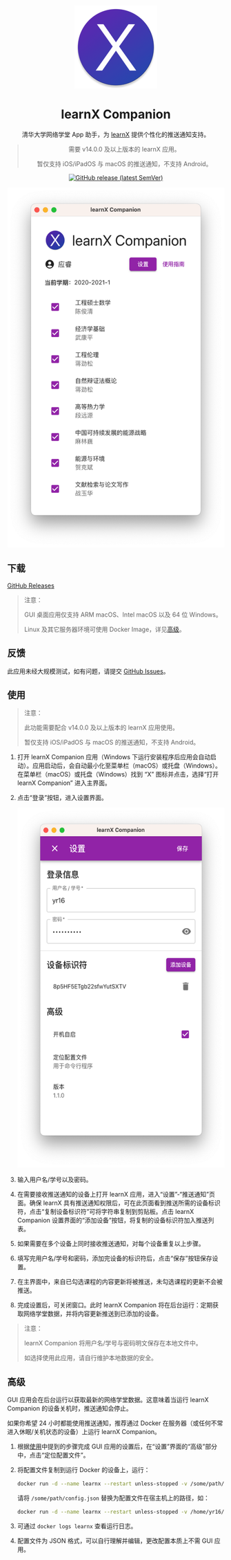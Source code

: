 <div align="center">

<img src="./docs/assets/logo.png" alt="logo" width="192" height="192" />

<h1>learnX Companion</h1>

清华大学网络学堂 App 助手，为 <a href="https://tsinghua.app/learnX" target="_blank" rel="noopener noreferrer">learnX</a> 提供个性化的推送通知支持。

> 需要 v14.0.0 及以上版本的 learnX 应用。
>
> 暂仅支持 iOS/iPadOS 与 macOS 的推送通知，不支持 Android。

<a href="https://github.com/robertying/learnX-companion/releases" target="_blank" rel="noopener noreferrer"><img src="https://img.shields.io/github/v/release/robertying/learnX-companion?color=brightgreen" alt="GitHub release (latest SemVer)" height="20" width="auto"></a>

<img src="./docs/assets/screenshot-main.png" alt="app screenshot" height="832" width="512" />

</div>

## 下载

[GitHub Releases](https://github.com/robertying/learnX-companion/releases)

> 注意：
>
> GUI 桌面应用仅支持 ARM macOS、Intel macOS 以及 64 位 Windows。
>
> Linux 及其它服务器环境可使用 Docker Image，详见[高级](#高级)。

## 反馈

此应用未经大规模测试，如有问题，请提交 [GitHub Issues](https://github.com/robertying/learnX-companion/issues)。

## 使用

> 注意：
>
> 此功能需要配合 v14.0.0 及以上版本的 learnX 应用使用。
>
> 暂仅支持 iOS/iPadOS 与 macOS 的推送通知，不支持 Android。

1. 打开 learnX Companion 应用（Windows 下运行安装程序后应用会自动启动）。应用启动后，会自动最小化至菜单栏（macOS）或托盘（Windows）。在菜单栏（macOS）或托盘（Windows）找到 “X” 图标并点击，选择“打开 learnX Companion” 进入主界面。
2. 点击“登录”按钮，进入设置界面。

   <img src="./docs/assets/screenshot-settings.png" alt="settings screenshot" height="832" width="512" />

3. 输入用户名/学号以及密码。

4. 在需要接收推送通知的设备上打开 learnX 应用，进入“设置”-“推送通知”页面。确保 learnX 具有推送通知权限后，可在此页面看到推送所需的设备标识符，点击“复制设备标识符”可将字符串复制到剪贴板。点击 learnX Companion 设置界面的“添加设备”按钮，将复制的设备标识符加入推送列表。

5. 如果需要在多个设备上同时接收推送通知，对每个设备重复以上步骤。

6. 填写完用户名/学号和密码，添加完设备的标识符后，点击“保存”按钮保存设置。

7. 在主界面中，来自已勾选课程的内容更新将被推送，未勾选课程的更新不会被推送。

8. 完成设置后，可关闭窗口。此时 learnX Companion 将在后台运行：定期获取网络学堂数据，并将内容更新推送到已添加的设备。

> 注意：
>
> learnX Companion 将用户名/学号与密码明文保存在本地文件中。
>
> 如选择使用此应用，请自行维护本地数据的安全。

## 高级

GUI 应用会在后台运行以获取最新的网络学堂数据。这意味着当运行 learnX Companion 的设备关机时，推送通知会停止。

如果你希望 24 小时都能使用推送通知，推荐通过 Docker 在服务器（或任何不常进入休眠/关机状态的设备）上运行 learnX Companion。

1. 根据[使用](#使用)中提到的步骤完成 GUI 应用的设置后，在“设置”界面的“高级”部分中，点击“定位配置文件”。

2. 将配置文件复制到运行 Docker 的设备上，运行：

   ```bash
   docker run -d --name learnx --restart unless-stopped -v /some/path/config.json:/app/config.json robertying/learnx-companion:latest
   ```

   请将 `/some/path/config.json` 替换为配置文件在宿主机上的路径，如：

   ```bash
   docker run -d --name learnx --restart unless-stopped -v /home/yr16/config.json:/app/config.json robertying/learnx-companion:latest
   ```

3. 可通过 `docker logs learnx` 查看运行日志。

4. 配置文件为 JSON 格式，可以自行理解并编辑，更改配置本质上不需 GUI 应用。
